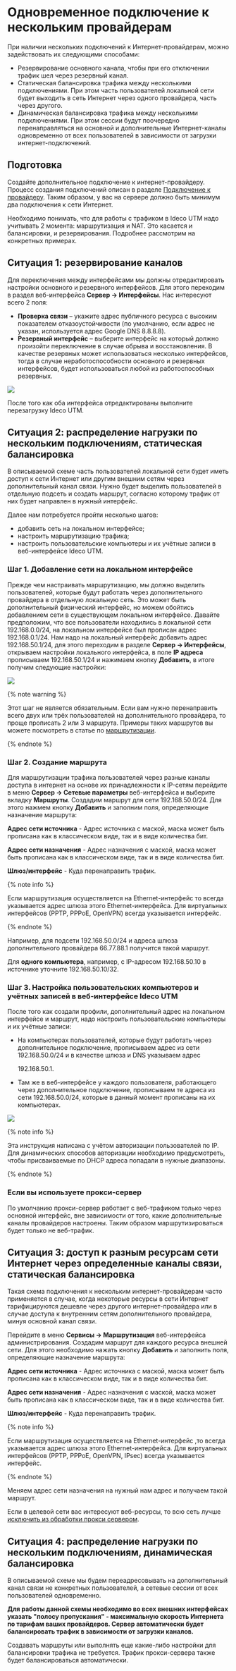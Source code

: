 # Одновременное подключение к нескольким провайдерам

При наличии нескольких подключений к Интернет-провайдерам, можно задействовать их следующими способами:

* Резервирование основного канала, чтобы при его отключении трафик шел через резервный канал.
* Статическая балансировка трафика между несколькими подключениями. При этом часть пользователей локальной сети будет выходить в сеть Интернет через одного провайдера, часть через другого.
* Динамическая балансировка трафика между несколькими подключениями. При этом сессии будут поочередно перенаправляться на основной и дополнительные Интернет-каналы одновременно от всех пользователей в зависимости от загрузки интернет-подключений.

## Подготовка

Создайте дополнительное подключение к интернет-провайдеру. Процесс создания подключений описан в разделе [Подключение к провайдеру](./). Таким образом, у вас на сервере должно быть минимум два подключения к сети Интернет.

Необходимо понимать, что для работы с трафиком в Ideco UTM надо учитывать 2 момента: маршрутизация и NAT. Это касается и балансировки, и резервирования. Подробнее рассмотрим на конкретных примерах.

## Ситуация 1: резервирование каналов

Для переключения между интерфейсами мы должны отредактировать настройки основного и резервного интерфейсов. Для этого переходим в раздел веб-интерфейса **Сервер -&gt; Интерфейсы**. Нас интересуют всего 2 поля:

* **Проверка связи** – укажите адрес публичного ресурса с высоким показателем отказоустойчивости \(по умолчанию, если адрес не указан, используется адрес Google DNS 8.8.8.8\).
* **Резервный интерфейс** – выберите интерфейс на который должно произойти переключение в случае обрыва и восстановления. В качестве резервных может использоваться несколько интерфейсов, тогда в случае неработоспособности основного и резервных интерфейсов, будет использоваться любой из работоспособных резервных.

![](../../_images/7110660.jpg)

После того как оба интерфейса отредактированы выполните перезагрузку Ideco UTM.

## Ситуация 2: распределение нагрузки по нескольким подключениям, статическая балансировка

В описываемой схеме часть пользователей локальной сети будет иметь доступ к сети Интернет или другим внешним сетям через дополнительный канал связи. Нужно будет выделить пользователей в отдельную подсеть и создать маршрут, согласно которому трафик от них будет направлен в нужный интерфейс.

Далее нам потребуется пройти несколько шагов:

* добавить сеть на локальном интерфейсе;
* настроить маршрутизацию трафика;
* настроить пользовательские компьютеры и их учётные записи в веб-интерфейсе Ideco UTM.

### Шаг 1. Добавление сети на локальном интерфейсе

Прежде чем настраивать маршрутизацию, мы должно выделить пользователей, которые будут работать через дополнительного провайдера в отдельную локальную сеть. Это может быть дополнительный физический интерфейс, но можем обойтись добавлением сети в существующем локальном интерфейсе. Давайте предположим, что все пользователи находились в локальной сети 192.168.0.0/24, на локальном интерфейсе был прописан адрес 192.168.0.1/24. Нам надо на локальный интерфейс добавить адрес 192.168.50.1/24, для этого переходим в разделе **Сервер -&gt; Интерфейсы**, открываем настройки локального интерфейса, в поле **IP адреса** прописываем 192.168.50.1/24 и нажимаем кнопку **Добавить**, в итоге получим следующие настройки:

![](../../_images/5472402.png)

{% note warning %}

Этот шаг не является обязательным. Если вам нужно перенаправить всего двух или трёх пользователей на дополнительного провайдера, то проще прописать 2 или 3 маршрута. Примеры таких маршрутов вы можете посмотреть в статье по [маршрутизации](../servisy/marshrutizaciya.md).

{% endnote %}

### Шаг 2. Создание маршрута

Для маршрутизации трафика пользователей через разные каналы доступа в интернет на основе их принадлежности к IP-сетям перейдите в меню **Сервер -&gt; Сетевые параметры** веб-интерфейса и выберите вкладку **Маршруты**. Создадим маршрут для сети 192.168.50.0/24. Для этого нажмем кнопку **Добавить** и заполним поля, определяющие назначение маршрута:

**Адрес сети источника** - Адрес источника с маской, маска может быть прописана как в классическом виде, так и в виде количества бит.

**Адрес сети назначения** - Адрес назначения с маской, маска может быть прописана как в классическом виде, так и в виде количества бит.

**Шлюз/интерфейс** - Куда перенаправить трафик.

{% note info %}

Если маршрутизация осуществляется на Ethernet-интерфейс то всегда указывается адрес шлюза этого Ethernet-интерфейса. Для виртуальных интерфейсов \(РРТР, РРРоЕ, OpenVPN\) всегда указывается интерфейс.

{% endnote %}

Например, для подсети 192.168.50.0/24 и адреса шлюза дополнительного провайдера 66.77.88.1 получится такой маршрут.

Для **одного компьютера**, например, с IP-адресом 192.168.50.10 в источнике уточните 192.168.50.10/32.

### Шаг 3. Настройка пользовательских компьютеров и учётных записей в веб-интерфейсе Ideco UTM

После того как создали профили, дополнительный адрес на локальном интерфейсе и маршрут, надо настроить пользовательские компьютеры и их учётные записи:

* На компьютерах пользователей, которые будут работать через дополнительное подключение, прописываем адрес из сети 192.168.50.0/24 и в качестве шлюза и DNS указываем адрес

  192.168.50.1.

* Там же в веб-интерфейсе у каждого пользователя, работающего через дополнительное подключение, прописываем те адреса из сети 192.168.50.0/24, которые в данный момент прописаны на их компьютерах.  

![](../../_images/5472403.png)

{% note info %}

Эта инструкция написана с учётом авторизации пользователей по IP. Для динамических способов авторизации необходимо предусмотреть, чтобы присваиваемые по DHCP адреса попадали в нужные диапазоны.

{% endnote %}

### Если вы используете прокси-сервер

По умолчанию прокси-сервер работает с веб-трафиком только через основной интерфейс, вне зависимости от того, какие дополнительные каналы провайдеров настроены. Таким образом маршрутизироваться будет только не веб-трафик.

## Ситуация 3: доступ к разным ресурсам сети Интернет через определенные каналы связи, статическая балансировка

Такая схема подключения к нескольким интернет-провайдерам часто применяется в случае, когда некоторые ресурсы в сети Интернет тарифицируются дешевле через другого интернет-провайдера или в случае доступа к внутренним сетям дополнительного провайдера, минуя основной канал связи.

Перейдите в меню **Сервисы -&gt; Маршрутизация** веб-интерфейса администрирования. Создадим маршрут для каждого ресурса внешней сети. Для этого необходимо нажать кнопку **Добавить** и заполнить поля, определяющие назначение маршрута:

**Адрес сети источника** - Адрес источника с маской, маска может быть прописана как в классическом виде, так и в виде количества бит.

**Адрес сети назначения** - Адрес назначения с маской, маска может быть прописана как в классическом виде, так и в виде количества бит.

**Шлюз/интерфейс** - Куда перенаправить трафик.

{% note info %}

Если маршрутизация осуществляется на Ethernet-интерфейс ,то всегда указывается адрес шлюза этого Ethernet-интерфейса. Для виртуальных интерфейсов \(РРТР, РРРоЕ, OpenVPN, IPsec\) всегда указывается интерфейс.

{% endnote %}

Меняем адрес сети назначения на нужный нам адрес и получаем такой маршрут.

Если в целевой сети вас интересуют веб-ресурсы, то всю сеть лучше [исключить из обработки прокси сервером](../servisy/proksi/isklyuchit_ip-adresa_iz_obrabotki_proksi-serverom.md).

## Ситуация 4: распределение нагрузки по нескольким подключениям, динамическая балансировка

В описываемой схеме мы будем переадресовывать на дополнительный канал связи не конкретных пользователей, а сетевые сессии от всех пользователей одновременно.

**Для работы данной схемы необходимо во всех внешних интерфейсах указать "полосу пропускания" - максимальную скорость Интернета по тарифам ваших провайдеров. Сервер автоматически будет балансировать трафик в зависимости от загрузки каналов.**

Создавать маршруты или выполнять еще какие-либо настройки для балансировки трафика не требуется. Трафик прокси-сервера также будет балансироваться автоматически.


